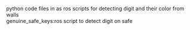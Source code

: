 python code files in as ros scripts for detecting digit and their color from walls
\
genuine_safe_keys:ros script to detect digit on safe